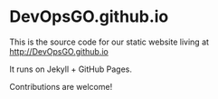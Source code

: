 # DevOpsGO.github.io

This is the source code for our static website living at http://DevOpsGO.github.io

It runs on Jekyll + GitHub Pages.

Contributions are welcome!
